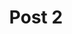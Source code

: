 ---
title: Post 2
description: "Este é o segundo post do blog. Explorando novos tópicos e ideias."
image: "/images/default-post.png"
---